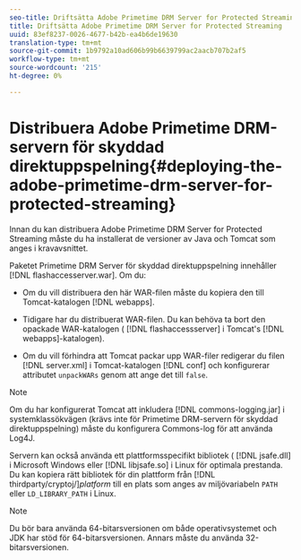 ```yaml
---
seo-title: Driftsätta Adobe Primetime DRM Server for Protected Streaming
title: Driftsätta Adobe Primetime DRM Server for Protected Streaming
uuid: 83ef8237-0026-4677-b42b-ea4b6de19630
translation-type: tm+mt
source-git-commit: 1b9792a10ad606b99b6639799ac2aacb707b2af5
workflow-type: tm+mt
source-wordcount: '215'
ht-degree: 0%

---
```



# Distribuera Adobe Primetime DRM-servern för skyddad direktuppspelning{#deploying-the-adobe-primetime-drm-server-for-protected-streaming}

Innan du kan distribuera Adobe Primetime DRM Server for Protected Streaming måste du ha installerat de versioner av Java och Tomcat som anges i kravavsnittet.

Paketet Primetime DRM Server för skyddad direktuppspelning innehåller [!DNL flashaccesserver.war]. Om du:

* Om du vill distribuera den här WAR-filen måste du kopiera den till Tomcat-katalogen [!DNL webapps].
* Tidigare har du distribuerat WAR-filen. Du kan behöva ta bort den opackade WAR-katalogen ( [!DNL flashaccessserver] i Tomcat&#39;s [!DNL webapps]-katalogen).

* Om du vill förhindra att Tomcat packar upp WAR-filer redigerar du filen [!DNL server.xml] i Tomcat-katalogen [!DNL conf] och konfigurerar attributet `unpackWARs` genom att ange det till `false`.

>[!NOTE]
>
>Om du har konfigurerat Tomcat att inkludera [!DNL commons-logging.jar] i systemklassökvägen (krävs inte för Primetime DRM-servern för skyddad direktuppspelning) måste du konfigurera Commons-log för att använda Log4J.

Servern kan också använda ett plattformsspecifikt bibliotek ( [!DNL jsafe.dll] i Microsoft Windows eller [!DNL libjsafe.so] i Linux för optimala prestanda. Du kan kopiera rätt bibliotek för din plattform från [!DNL thirdparty/cryptoj/]*platform* till en plats som anges av miljövariabeln `PATH` eller `LD_LIBRARY_PATH` i Linux.

>[!NOTE]
>
>Du bör bara använda 64-bitarsversionen om både operativsystemet och JDK har stöd för 64-bitarsversionen. Annars måste du använda 32-bitarsversionen.


